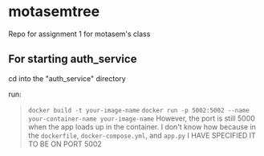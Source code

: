 # motasemtree
Repo for assignment 1 for motasem's class

## For starting auth_service
cd into the "auth_service" directory

run:
>`docker build -t your-image-name`
>`docker run -p 5002:5002 --name your-container-name your-image-name`
However, the port is still 5000 when the app loads up in the container. I don't know how because in the `dockerfile`, `docker-compose.yml`, and `app.py` I HAVE SPECIFIED IT TO BE ON PORT 5002